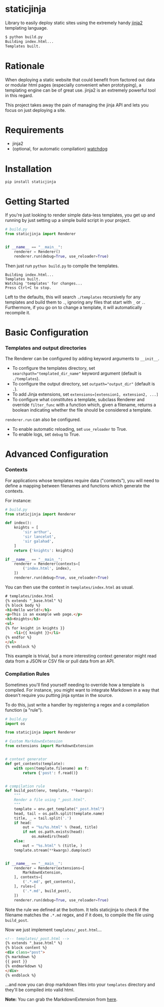 

# staticjinja

Library to easily deploy static sites using the extremely handy [jinja2](http://jinja.pocoo.org/docs/) templating language.

```bash
$ python build.py
Building index.html...
Templates built.
```


# Rationale

When deploying a static website that could benefit from factored out data or modular html pages (especially convenient when prototyping), a templating engine can be of great use. jinja2 is an extremely powerful tool in this regard.

This project takes away the pain of managing the jinja API and lets you focus on just deploying a site.


# Requirements

* jinja2
* (optional, for automatic compilation) [watchdog](http://packages.python.org/watchdog/)


# Installation

`pip install staticjinja`


# Getting Started

If you're just looking to render simple data-less templates, you get up and running by just setting up a simple build script in your project.

```python
# build.py
from staticjinja import Renderer


if __name__ == "__main__":
    renderer = Renderer()
    renderer.run(debug=True, use_reloader=True)
```

Then just run `python build.py` to compile the templates.

```
Building index.html...
Templates built.
Watching 'templates' for changes...
Press Ctrl+C to stop.
```

Left to the defaults, this will search `./templates` recursively for any templates and build them to `.`, ignoring any files that start with `_` or `.`. Furthermore, if you go on to change a template, it will automatically recompile it.

# Basic Configuration

### Templates and output directories

The Renderer can be configured by adding keyword arguments to `__init__`.

*   To configure the templates directory, set `searchpath="templated_dir_name"` keyword argument (default is `./templates`).
*   To configure the output directory, set `outpath="output_dir"` (default is `.`).
*   To add Jinja extensions, set `extensions=[extension1, extension2, ...]`
*   To configure what constitutes a template, subclass Renderer and override `filter_func` with a function which, given a filename, returns a boolean indicating whether the file should be considered a template.

`renderer.run` can also be configured.

*   To enable automatic reloading, set `use_reloader` to True.
*   To enable logs, set `debug` to True.

# Advanced Configuration

### Contexts

For applications whose templates require data ("contexts"), you will need to define a mapping between filenames and functions which generate the contexts.

For instance:

```python
# build.py
from staticjinja import Renderer

def index():
    knights = [
        'sir arthur',
        'sir lancelot',
        'sir galahad',
    ]
    return {'knights': knights}

if __name__ == "__main__":
    renderer = Renderer(contexts=[
        ('index.html', index),
    ])
    renderer.run(debug=True, use_reloader=True)
```

You can then use the context in `templates/index.html` as usual.

```html
# templates/index.html
{% extends "_base.html" %}
{% block body %}
<h1>Hello world!</h1>
<p>This is an example web page.</p>
<h3>Knights</h3>
<ul>
{% for knight in knights }}
    <li>{{ knight }}</li>
{% endfor %}
</ul>
{% endblock %}
```

This example is trivial, but a more interesting context generator might read data from a JSON or CSV file or pull data from an API.

### Compilation Rules

Sometimes you'll find yourself needing to override how a template is compiled. For instance, you might want to integrate Markdown in a way that doesn't require you putting jinja syntax in the source.

To do this, just write a handler by registering a regex and a compilation function (a "rule").

```python
# build.py
import os

from staticjinja import Renderer

# Custom MarkdownExtension
from extensions import MarkdownExtension


# context generator
def get_contents(template):
    with open(template.filename) as f:
        return {'post': f.read()}


# compilation rule
def build_post(env, template, **kwargs):
    """
    Render a file using "_post.html".
    """
    template = env.get_template("_post.html")
    head, tail = os.path.split(template.name)
    title, _ = tail.split('.')
    if head:
        out = "%s/%s.html" % (head, title)
        if not os.path.exists(head):
            os.makedirs(head)
    else:
    	out = "%s.html" % (title, )
    template.stream(**kwargs).dump(out)


if __name__ == "__main__":
    renderer = Renderer(extensions=[
        MarkdownExtension,
    ], contexts=[
        ('.*.md', get_contents),
    ], rules=[
        ('.*.md', build_post),
    ])
    renderer.run(debug=True, use_reloader=True)
```

Note the rule we defined at the bottom. It tells staticjinja to check if the filename matches the `.*.md` regex, and if it does, to compile the file using `build_post`.

Now we just implement `templates/_post.html`...

```html
<!-- templates/_post.html -->
{% extends "_base.html" %}
{% block content %}
<div class="post">
{% markdown %}
{{ post }}
{% endmarkdown %}
</div>
{% endblock %}
```

...and now you can drop markdown files into your `templates` directory and they'll be compiled into valid html.

**Note:** You can grab the MarkdownExtension from [here](http://silas.sewell.org/blog/2010/05/10/jinja2-markdown-extension/).
